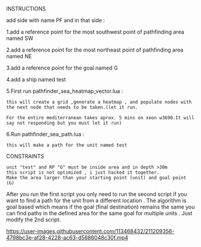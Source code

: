 INSTRUCTIONS  

add side with name PF and in that side :  

1.add a reference point for the most southwest point of pathfinding area named SW  

2.add a reference point for the most northeast point of pathfinding area named NE  

3.add a reference point for the goal named G  

4.add a ship named test  


5.First run pathfinder_sea_heatmap_vector.lua :  


    this will create a grid ,generate a heatmap , and populate nodes with the next node that needs to be taken.(let it run.   
  
    For the entire mediterranean takes aprox. 5 mins on xeon w3690.It will say not responding but you must let it run)  
  
  
6.Run pathfinder_sea_path.lua :   

    this will make a path for the unit named test  
  
  
  
  CONSTRAINTS   
  
  
    unit "test" and RP "G" must be inside area and in depth >30m
    this script is not optimized , i just hacked it together.
    Make the area larger than your starting point (unit) and goal point (G)  
    
    
    
  After you run the first script you only need to run the second script if you want to find a path for the unit from a different location . 
  The algorithm is goal based which means if the goal (final destination) remains the same you can find paths in the defined area for the 
  same goal for multiple units . Just modify the 2nd script.  
  
  
  
    


https://user-images.githubusercontent.com/113468432/211209356-4798bc3e-af28-4228-ac63-d5686048c30f.mp4

